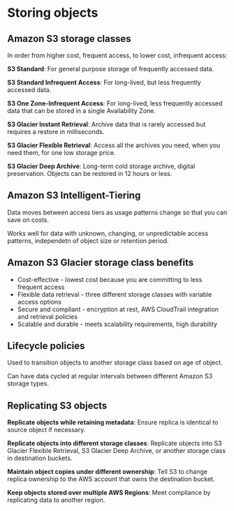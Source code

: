 # Storing objects

## Amazon S3 storage classes

In order from higher cost, frequent access, to lower cost, infrequent access:

**S3 Standard**: For general purpose storage of frequently accessed data.

**S3 Standard Infrequent Access**: For long-lived, but less frequently accessed data.

**S3 One Zone-Infrequent Access**: For long-lived, less frequently accessed data that can be stored in a single Availability Zone.

**S3 Glacier Instant Retrieval**: Archive data that is rarely accessed but requires a restore in milliseconds.

**S3 Glacier Flexible Retrieval**: Access all the archives you need, when you need them, for one low storage price.

**S3 Glacier Deep Archive**: Long-term cold storage archive, digital preservation. Objects can be restored in 12 hours or less.

## Amazon S3 Intelligent-Tiering

Data moves between access tiers as usage patterns change so that you can save on costs.

Works well for data with unknown, changing, or unpredictable access patterns, independetn of object size or retention period.

## Amazon S3 Glacier storage class benefits

* Cost-effective - lowest cost because you are committing to less frequent access
* Flexible data retrieval - three different storage classes with variable access options
* Secure and compliant - encryption at rest, AWS CloudTrail integration and retrieval policies
* Scalable and durable - meets scalability requirements, high durability

## Lifecycle policies

Used to transition objects to another storage class based on age of object.

Can have data cycled at regular intervals between different Amazon S3 storage types.

## Replicating S3 objects

**Replicate objects while retaining metadata**: Ensure replica is identical to source object if necessary.

**Replicate objects into different storage classes**: Replicate objects into S3 Glacier Flexible Retrieval, S3 Glacier Deep Archive, or another storage class in destination buckets.

**Maintain object copies under different ownership**: Tell S3 to change replica ownership to the AWS account that owns the destination bucket.

**Keep objects stored over multiple AWS Regions**: Meet compliance by replicating data to another region. 